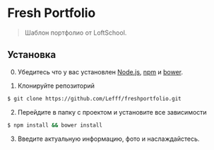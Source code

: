 # Fresh Portfolio

> Шаблон портфолио от LoftSchool.

## Установка

0. Убедитесь что у вас установлен [Node.js](http://nodejs.org/), [npm](http://npmjs.org/) и [bower](http://bower.io.).

1. Клонируйте репозиторий

  ```sh
$ git clone https://github.com/Lefff/freshportfolio.git
  ```

2. Перейдите в папку с проектом и установите все зависимости

  ```sh
  $ npm install && bower install
  ```

3. Введите актуальную информацию, фото и наслаждайстесь.